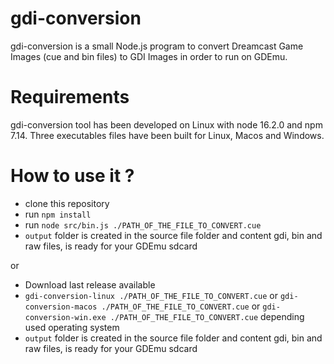 # gdi-conversion
gdi-conversion is a small Node.js program to convert Dreamcast Game Images (cue and bin files) to GDI Images in order to run on GDEmu.

# Requirements
gdi-conversion tool has been developed on Linux with node 16.2.0 and npm 7.14. Three executables files have been built for Linux, Macos and Windows.

# How to use it ?
- clone this repository
- run `npm install`
- run `node src/bin.js ./PATH_OF_THE_FILE_TO_CONVERT.cue`
- `output` folder is created in the source file folder and content gdi, bin and raw files, is ready for your GDEmu sdcard

or 

- Download last release available
- `gdi-conversion-linux ./PATH_OF_THE_FILE_TO_CONVERT.cue` or `gdi-conversion-macos ./PATH_OF_THE_FILE_TO_CONVERT.cue` or `gdi-conversion-win.exe ./PATH_OF_THE_FILE_TO_CONVERT.cue` depending used operating system
- `output` folder is created in the source file folder and content gdi, bin and raw files, is ready for your GDEmu sdcard
